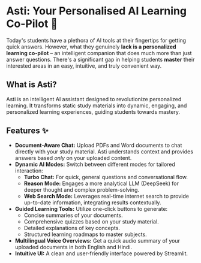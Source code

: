 # Asti: Your Personalised AI Learning Co-Pilot 🌟

Today's students have a plethora of AI tools at their fingertips for getting quick answers. However, what they genuinely **lack is a personalized learning co-pilot** – an intelligent companion that does much more than just answer questions. There's a significant gap in helping students **master** their interested areas in an easy, intuitive, and truly convenient way.

## What is Asti?

Asti is an intelligent AI assistant designed to revolutionize personalized learning. It transforms static study materials into dynamic, engaging, and personalized learning experiences, guiding students towards mastery.

## Features ✨

* **Document-Aware Chat:** Upload PDFs and Word documents to chat directly with your study material. Asti understands context and provides answers based *only* on your uploaded content.
* **Dynamic AI Modes:** Switch between different modes for tailored interaction:
    * **Turbo Chat:** For quick, general questions and conversational flow.
    * **Reason Mode:** Engages a more analytical LLM (DeepSeek) for deeper thought and complex problem-solving.
    * **Web Search Mode:** Leverages real-time internet search to provide up-to-date information, integrating results contextually.
* **Guided Learning Tools:** Utilize one-click buttons to generate:
    * Concise summaries of your documents.
    * Comprehensive quizzes based on your study material.
    * Detailed explanations of key concepts.
    * Structured learning roadmaps to master subjects.
* **Multilingual Voice Overviews:** Get a quick audio summary of your uploaded documents in both English and Hindi.
* **Intuitive UI:** A clean and user-friendly interface powered by Streamlit.
